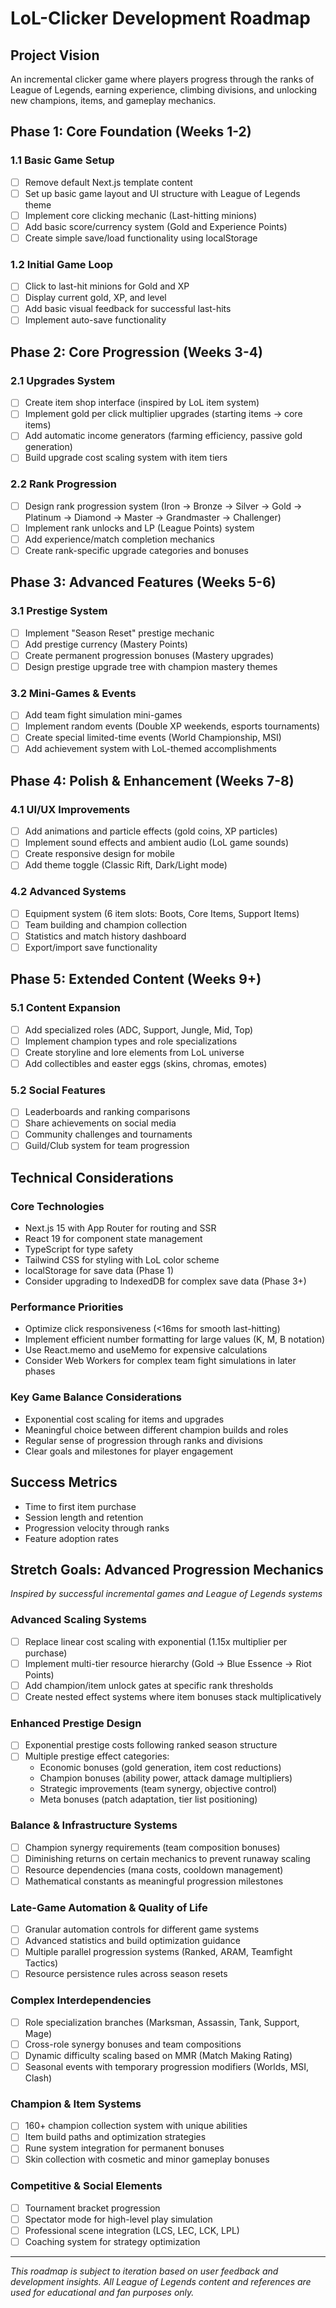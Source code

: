 # LoL-Clicker Development Roadmap

## Project Vision
An incremental clicker game where players progress through the ranks of League of Legends, earning experience, climbing divisions, and unlocking new champions, items, and gameplay mechanics.

## Phase 1: Core Foundation (Weeks 1-2)

### 1.1 Basic Game Setup
- [ ] Remove default Next.js template content
- [ ] Set up basic game layout and UI structure with League of Legends theme
- [ ] Implement core clicking mechanic (Last-hitting minions)
- [ ] Add basic score/currency system (Gold and Experience Points)
- [ ] Create simple save/load functionality using localStorage

### 1.2 Initial Game Loop
- [ ] Click to last-hit minions for Gold and XP
- [ ] Display current gold, XP, and level
- [ ] Add basic visual feedback for successful last-hits
- [ ] Implement auto-save functionality

## Phase 2: Core Progression (Weeks 3-4)

### 2.1 Upgrades System
- [ ] Create item shop interface (inspired by LoL item system)
- [ ] Implement gold per click multiplier upgrades (starting items → core items)
- [ ] Add automatic income generators (farming efficiency, passive gold generation)
- [ ] Build upgrade cost scaling system with item tiers

### 2.2 Rank Progression
- [ ] Design rank progression system (Iron → Bronze → Silver → Gold → Platinum → Diamond → Master → Grandmaster → Challenger)
- [ ] Implement rank unlocks and LP (League Points) system
- [ ] Add experience/match completion mechanics
- [ ] Create rank-specific upgrade categories and bonuses

## Phase 3: Advanced Features (Weeks 5-6)

### 3.1 Prestige System
- [ ] Implement "Season Reset" prestige mechanic
- [ ] Add prestige currency (Mastery Points)
- [ ] Create permanent progression bonuses (Mastery upgrades)
- [ ] Design prestige upgrade tree with champion mastery themes

### 3.2 Mini-Games & Events
- [ ] Add team fight simulation mini-games
- [ ] Implement random events (Double XP weekends, esports tournaments)
- [ ] Create special limited-time events (World Championship, MSI)
- [ ] Add achievement system with LoL-themed accomplishments

## Phase 4: Polish & Enhancement (Weeks 7-8)

### 4.1 UI/UX Improvements
- [ ] Add animations and particle effects (gold coins, XP particles)
- [ ] Implement sound effects and ambient audio (LoL game sounds)
- [ ] Create responsive design for mobile
- [ ] Add theme toggle (Classic Rift, Dark/Light mode)

### 4.2 Advanced Systems
- [ ] Equipment system (6 item slots: Boots, Core Items, Support Items)
- [ ] Team building and champion collection
- [ ] Statistics and match history dashboard
- [ ] Export/import save functionality

## Phase 5: Extended Content (Weeks 9+)

### 5.1 Content Expansion
- [ ] Add specialized roles (ADC, Support, Jungle, Mid, Top)
- [ ] Implement champion types and role specializations
- [ ] Create storyline and lore elements from LoL universe
- [ ] Add collectibles and easter eggs (skins, chromas, emotes)

### 5.2 Social Features
- [ ] Leaderboards and ranking comparisons
- [ ] Share achievements on social media
- [ ] Community challenges and tournaments
- [ ] Guild/Club system for team progression

## Technical Considerations

### Core Technologies
- Next.js 15 with App Router for routing and SSR
- React 19 for component state management
- TypeScript for type safety
- Tailwind CSS for styling with LoL color scheme
- localStorage for save data (Phase 1)
- Consider upgrading to IndexedDB for complex save data (Phase 3+)

### Performance Priorities
- Optimize click responsiveness (<16ms for smooth last-hitting)
- Implement efficient number formatting for large values (K, M, B notation)
- Use React.memo and useMemo for expensive calculations
- Consider Web Workers for complex team fight simulations in later phases

### Key Game Balance Considerations
- Exponential cost scaling for items and upgrades
- Meaningful choice between different champion builds and roles
- Regular sense of progression through ranks and divisions
- Clear goals and milestones for player engagement

## Success Metrics
- Time to first item purchase
- Session length and retention
- Progression velocity through ranks
- Feature adoption rates

## Stretch Goals: Advanced Progression Mechanics

*Inspired by successful incremental games and League of Legends systems*

### Advanced Scaling Systems
- [ ] Replace linear cost scaling with exponential (1.15x multiplier per purchase)
- [ ] Implement multi-tier resource hierarchy (Gold → Blue Essence → Riot Points)
- [ ] Add champion/item unlock gates at specific rank thresholds
- [ ] Create nested effect systems where item bonuses stack multiplicatively

### Enhanced Prestige Design
- [ ] Exponential prestige costs following ranked season structure
- [ ] Multiple prestige effect categories:
  - Economic bonuses (gold generation, item cost reductions)
  - Champion bonuses (ability power, attack damage multipliers)
  - Strategic improvements (team synergy, objective control)
  - Meta bonuses (patch adaptation, tier list positioning)

### Balance & Infrastructure Systems
- [ ] Champion synergy requirements (team composition bonuses)
- [ ] Diminishing returns on certain mechanics to prevent runaway scaling
- [ ] Resource dependencies (mana costs, cooldown management)
- [ ] Mathematical constants as meaningful progression milestones

### Late-Game Automation & Quality of Life
- [ ] Granular automation controls for different game systems
- [ ] Advanced statistics and build optimization guidance
- [ ] Multiple parallel progression systems (Ranked, ARAM, Teamfight Tactics)
- [ ] Resource persistence rules across season resets

### Complex Interdependencies
- [ ] Role specialization branches (Marksman, Assassin, Tank, Support, Mage)
- [ ] Cross-role synergy bonuses and team compositions
- [ ] Dynamic difficulty scaling based on MMR (Match Making Rating)
- [ ] Seasonal events with temporary progression modifiers (Worlds, MSI, Clash)

### Champion & Item Systems
- [ ] 160+ champion collection system with unique abilities
- [ ] Item build paths and optimization strategies
- [ ] Rune system integration for permanent bonuses
- [ ] Skin collection with cosmetic and minor gameplay bonuses

### Competitive & Social Elements
- [ ] Tournament bracket progression
- [ ] Spectator mode for high-level play simulation
- [ ] Professional scene integration (LCS, LEC, LCK, LPL)
- [ ] Coaching system for strategy optimization

---

*This roadmap is subject to iteration based on user feedback and development insights. All League of Legends content and references are used for educational and fan purposes only.*